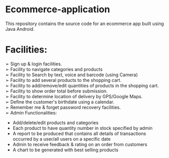 # Ecommerce-application
This repository contains the source code for an ecommerce app built using Java Android. 
# Facilities:
➢ Sign up & login facilities. <br />
➢ Facility to navigate categories and products <br />
➢ Facility to Search by text, voice and barcode (using Camera) <br />
➢ Facility to add several products to the shopping cart. <br />
➢ Facility to add/remove/edit quantities of products in the shopping cart. <br />
➢ Facility to show order total before submission. <br />
➢ Facility to determine location of delivery by GPS/Google Maps. <br />
➢ Define the customer's birthdate using a calendar. <br />
➢ Remember me & forget password recovery facilities. <br />
➢ Admin Functionalities: <br />
- Add/delete/edit products and categories <br />
- Each product to have quantity number in stock specified by admin <br />
- A report to be produced that contains all details of transactions occurred by a 
user/all users on a specific date <br />
- Admin to receive feedback & rating on an order from customers <br />
- A chart to be generated with best selling products <br />
